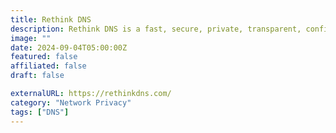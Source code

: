 ```yaml
---
title: Rethink DNS
description: Rethink DNS is a fast, secure, private, transparent, configurable DNS resolver and a firewall.
image: ""
date: 2024-09-04T05:00:00Z
featured: false
affiliated: false
draft: false

externalURL: https://rethinkdns.com/
category: "Network Privacy"
tags: ["DNS"]
---
```

